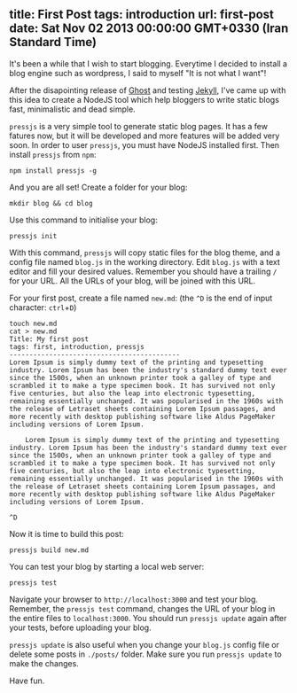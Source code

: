title: First Post
tags: introduction
url: first-post
date: Sat Nov 02 2013 00:00:00 GMT+0330 (Iran Standard Time)
------------------------
It's been a while that I wish to start blogging. Everytime I decided to install a blog engine such as wordpress, I said to myself "It is not what I want"!

After the disapointing release of [Ghost](http://tryghost.org) and testing [Jekyll](http://jekyllrb.com), I've came up with this idea to create a NodeJS tool which help bloggers to write static blogs fast, minimalistic and dead simple.

`pressjs` is a very simple tool to generate static blog pages. It has a few fatures now, but it will be developed and more features will be added very soon.
In order to user `pressjs`, you must have NodeJS installed first. Then install `pressjs` from `npm`:

	npm install pressjs -g


And you are all set! Create a folder for your blog:

	mkdir blog && cd blog


Use this command to initialise your blog:

	pressjs init


With this command, `pressjs` will copy static files for the blog theme, and a config file named `blog.js` in the working directory.
Edit `blog.js` with a text editor and fill your desired values. Remember you should have a trailing `/` for your URL. All the URLs of your blog, will be joined with this URL.

For your first post, create a file named `new.md`: (the `^D` is the end of input character: `ctrl`+`D`)

	touch new.md
	cat > new.md
	Title: My first post
	tags: first, introduction, pressjs
	-------------------------------------------
    Lorem Ipsum is simply dummy text of the printing and typesetting industry. Lorem Ipsum has been the industry's standard dummy text ever since the 1500s, when an unknown printer took a galley of type and scrambled it to make a type specimen book. It has survived not only five centuries, but also the leap into electronic typesetting, remaining essentially unchanged. It was popularised in the 1960s with the release of Letraset sheets containing Lorem Ipsum passages, and more recently with desktop publishing software like Aldus PageMaker including versions of Lorem Ipsum.
	
		Lorem Ipsum is simply dummy text of the printing and typesetting industry. Lorem Ipsum has been the industry's standard dummy text ever since the 1500s, when an unknown printer took a galley of type and scrambled it to make a type specimen book. It has survived not only five centuries, but also the leap into electronic typesetting, remaining essentially unchanged. It was popularised in the 1960s with the release of Letraset sheets containing Lorem Ipsum passages, and more recently with desktop publishing software like Aldus PageMaker including versions of Lorem Ipsum.
	
	^D

Now it is time to build this post:

	pressjs build new.md
	
You can test your blog by starting a local web server:

	pressjs test

Navigate your browser to `http://localhost:3000` and test your blog. Remember, the `pressjs test` command, changes the URL of your blog in the entire files to `localhost:3000`. You should run `pressjs update` again after your tests, before uploading your blog.

`pressjs update` is also useful when you change your `blog.js` config file or delete some posts in `./posts/` folder. Make sure you run `pressjs update` to make the changes.

Have fun.